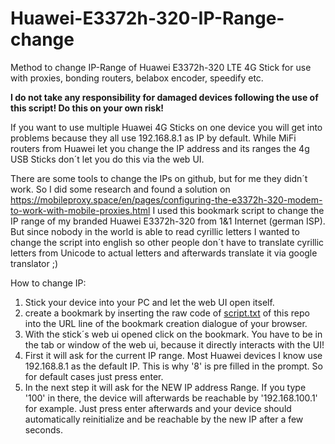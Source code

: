 # Huawei-E3372h-320-IP-Range-change
Method to change IP-Range of Huawei E3372h-320 LTE 4G Stick for use with proxies, bonding routers, belabox encoder, speedify etc.

<b>I do not take any responsibility for damaged devices following the use of this script! Do this on your own risk!</b>

If you want to use multiple Huawei 4G Sticks on one device you will get into problems because they all use 192.168.8.1 as IP by default.
While MiFi routers from Huawei let you change the IP address and its ranges the 4g USB Sticks don´t let you do this via the web UI.

There are some tools to change the IPs on github, but for me they didn´t work.
So I did some research and found a solution on https://mobileproxy.space/en/pages/configuring-the-e3372h-320-modem-to-work-with-mobile-proxies.html
I used this bookmark script to change the IP range of my branded Huawei E3372h-320 from 1&1 Internet (german ISP).
But since nobody in the world is able to read cyrillic letters I wanted to change the script into english so other people don´t have to translate cyrillic letters from Unicode to actual letters and afterwards translate it via google translator ;)


How to change IP:
1. Stick your device into your PC and let the web UI open itself.
2. create a bookmark by inserting the raw code of [script.txt](script.txt) of this repo into the URL line of the bookmark creation dialogue of your browser.
3. With the stick´s web ui opened click on the bookmark. You have to be in the tab or window of the web ui, because it directly interacts with the UI!
4. First it will ask for the current IP range. Most Huawei devices I know use 192.168.8.1 as the default IP. This is why '8' is pre filled in the prompt. So for default cases just press enter.
5. In the next step it will ask for the NEW IP address Range. If you type '100' in there, the device will afterwards be reachable by '192.168.100.1' for example. Just press enter afterwards and your device should automatically reinitialize and be reachable by the new IP after a few seconds.
